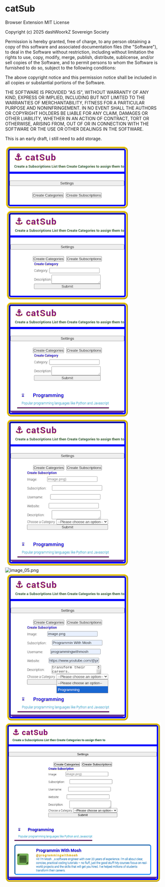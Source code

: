 # catSub
Browser Extension
MIT License

Copyright (c) 2025 dashWoorkZ Sovereign Society

Permission is hereby granted, free of charge, to any person obtaining a copy
of this software and associated documentation files (the "Software"), to deal
in the Software without restriction, including without limitation the rights
to use, copy, modify, merge, publish, distribute, sublicense, and/or sell
copies of the Software, and to permit persons to whom the Software is
furnished to do so, subject to the following conditions:

The above copyright notice and this permission notice shall be included in all
copies or substantial portions of the Software.

THE SOFTWARE IS PROVIDED "AS IS", WITHOUT WARRANTY OF ANY KIND, EXPRESS OR
IMPLIED, INCLUDING BUT NOT LIMITED TO THE WARRANTIES OF MERCHANTABILITY,
FITNESS FOR A PARTICULAR PURPOSE AND NONINFRINGEMENT. IN NO EVENT SHALL THE
AUTHORS OR COPYRIGHT HOLDERS BE LIABLE FOR ANY CLAIM, DAMAGES OR OTHER
LIABILITY, WHETHER IN AN ACTION OF CONTRACT, TORT OR OTHERWISE, ARISING FROM,
OUT OF OR IN CONNECTION WITH THE SOFTWARE OR THE USE OR OTHER DEALINGS IN THE
SOFTWARE.

This is an early draft, i still need to add storage.

<img src="imgs/img_01.png" alt="image_01.png" />
<img src="imgs/img_02.png" alt="image_02.png" />
<img src="imgs/img_03.png" alt="image_03.png" />
<img src="imgs/img_04.png" alt="image_04.png" />
<img src="imgs/img_05.png" alt="image_05.png" />
<img src="imgs/img_06.png" alt="image_06.png" />
<img src="imgs/img_07.png" alt="image_07.png" />

